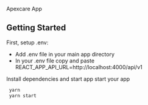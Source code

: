 Apexcare App

## Getting Started

First, setup .env:

- Add .env file in your main app directory
- In your .env file copy and paste REACT_APP_API_URL=http://localhost:4000/api/v1

Install dependencies and start app start your app

```bash
 yarn
 yarn start
```
